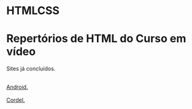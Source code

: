 # HTMLCSS

 <main>
     <h1>Repertórios de HTML do Curso em vídeo </h1>
     <p>Sites já concluídos.</p>
     <br><a href="https://htadmg.github.io/projeto-android/">Android.</a> </br>
     <br><a href="https://htadmg.github.io/projeto-cordel/">Cordel. </a> </br>
    
 </main>


 

 

